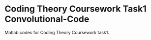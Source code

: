 # Coding Theory Coursework Task1 Convolutional-Code

Matlab codes for Coding Theory Coursework task1.

